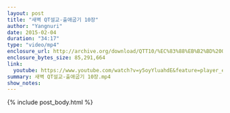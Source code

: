 ```yaml
---
layout: post
title: "새벽 QT설교-출애굽기 10장"
author: "Yangnuri"
date: 2015-02-04
duration: "34:17"
type: "video/mp4"
enclosure_url: http://archive.org/download/QTT10/%EC%83%88%EB%B2%BD%20QT%EC%84%A4%EA%B5%90-%EC%B6%9C%EC%95%A0%EA%B5%BD%EA%B8%B0%2010%EC%9E%A5.mp4
enclosure_bytes_size: 85,291,664 
link:
  youtube: https://www.youtube.com/watch?v=y5oyYluahdE&feature=player_embedded
summary: 새벽 QT설교-출애굽기 10장.mp4
show_notes:
---
```


{% include post_body.html %}
